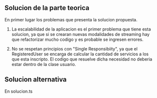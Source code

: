 ## Solucion de la parte teorica

En primer lugar los problemas que presenta la solucion propuesta. 

1) La escalabilidad de la aplicacion es el primer problema que tiene esta solucion, ya que si se crearan nuevas modalidades de streaming hay que refactorizar mucho codigo y es probable se ingresen errores.

2) No se respetan principios con "Single Responsibiity", ya que el RegisteredUser se encarga de calcular la cantidad de servicios a los que esta inscripto. El codigo que resuelve dicha necesidad no deberia estar dentro de la clase usuario.

## Solucion alternativa

En solucion.ts
